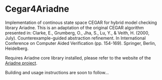 # Cegar4Ariadne
Implementation of continous state space CEGAR for hybrid model checking library Ariadne.  This is an adaptation of the original CEGAR algorithm presented in: Clarke, E., Grumberg, O., Jha, S., Lu, Y., & Veith, H. (2000, July). Counterexample-guided abstraction refinement. In International Conference on Computer Aided Verification (pp. 154-169). Springer, Berlin, Heidelberg.

Requires Ariadne core library installed, please refer to the website of the [Ariadne project](http://ariadne-cps.org/).

Building and usage instructions are soon to follow...
